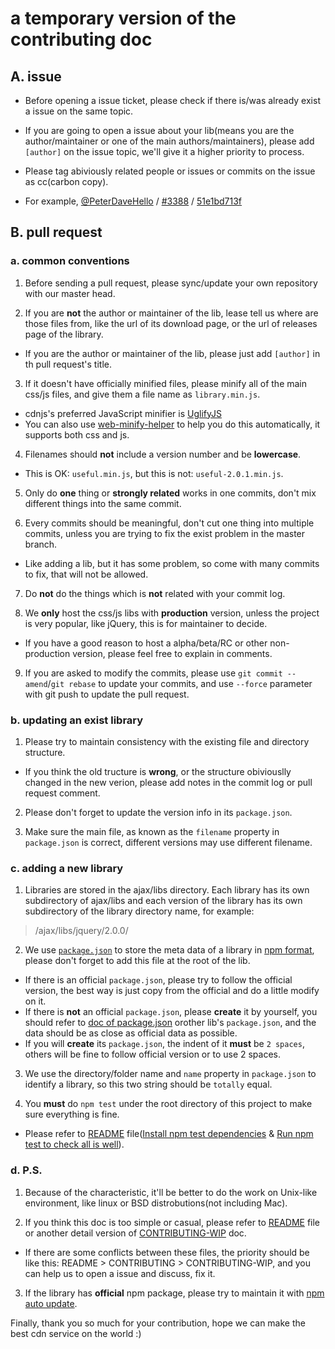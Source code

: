 # a temporary version of the contributing doc


## A. issue

* Before opening a issue ticket, please check if there is/was already exist a issue on the same topic.

* If you are going to open a issue about your lib(means you are the author/maintainer or one of the main authors/maintainers), please add `[author]` on the issue topic, we'll give it a higher priority to process.

* Please tag abiviously related people or issues or commits on the issue as cc(carbon copy).
 * For example, [@PeterDaveHello](https://github.com/PeterDaveHello) / [#3388](https://github.com/cdnjs/cdnjs/issues/3388) / [51e1bd713f](https://github.com/cdnjs/cdnjs/commit/51e1bd713fa31fec271bbbcf565131e77536bdf2)


## B. pull request

### a. common conventions

1. Before sending a pull request, please sync/update your own repository with our master head.

2. If you are **not** the author or maintainer of the lib, lease tell us where are those files from, like the url of its download page, or the url of releases page of the library.
 * If you are the author or maintainer of the lib, please just add `[author]` in th pull request's title.

3. If it doesn't have officially minified files, please minify all of the main css/js files, and give them a file name as `library.min.js`.
  * cdnjs's preferred JavaScript minifier is [UglifyJS](http://marijnhaverbeke.nl/uglifyjs "UglifyJS")
  * You can also use [web-minify-helper](https://github.com/PeterDaveHello/web-minify-helper "web-minify-helper") to help you do this automatically, it supports both css and js.

4. Filenames should **not** include a version number and be **lowercase**.
  * This is OK: `useful.min.js`, but this is not: `useful-2.0.1.min.js`.

5. Only do **one** thing or **strongly related** works in one commits, don't mix different things into the same commit.

6. Every commits should be meaningful, don't cut one thing into multiple commits, unless you are trying to fix the exist problem in the master branch.
 * Like adding a lib, but it has some problem, so come with many commits to fix, that will not be allowed.

7. Do **not** do the things which is **not** related with your commit log.

8. We **only** host the css/js libs with **production** version, unless the project is very popular, like jQuery, this is for maintainer to decide.
 * If you have a good reason to host a alpha/beta/RC or other non-production version, please feel free to explain in comments.

9. If you are asked to modify the commits, please use `git commit --amend`/`git rebase` to update your commits, and use `--force` parameter with git push to update the pull request.

### b. updating an exist library

1. Please try to maintain consistency with the existing file and directory structure.
  * If you think the old tructure is **wrong**, or the structure obiviouslly changed in the new verion, please add notes in the commit log or pull request comment.

2. Please don't forget to update the version info in its `package.json`.

3. Make sure the main file, as known as the `filename` property in `package.json` is correct, different versions may use different filename.

### c. adding a new library

1. Libraries are stored in the ajax/libs directory. Each library has its own subdirectory of ajax/libs and each version of the library has its own subdirectory of the library directory name, for example:
 > /ajax/libs/jquery/2.0.0/

2. We use [`package.json`](https://www.npmjs.org/doc/package.json.html) to store the meta data of a library in [npm format](https://www.npmjs.org/doc/package.json.html), please don't forget to add this file at the root of the lib.
 * If there is an official `package.json`, please try to follow the official version, the best way is just copy from the official and do a little modify on it.
 * If there is **not** an official `package.json`, please **create** it by yourself, you should refer to [doc of package.json](https://www.npmjs.org/doc/package.json.html) orother lib's `package.json`, and the data should be as close as official data as possible.
  * If you will **create** its `package.json`, the indent of it  **must** be `2 spaces`, others will be fine to follow official version or to use 2 spaces.

3. We use the directory/folder name and `name` property in `package.json` to identify a library, so this two string should be `totally` equal.

4. You **must** do `npm test` under the root directory of this project to make sure everything is fine.
 * Please refer to [README](https://github.com/cdnjs/cdnjs/blob/master/README.md) file([Install npm test dependencies](https://github.com/cdnjs/cdnjs/blob/master/README.md#install-npm-test-dependencies) & [Run npm test to check all is well](https://github.com/cdnjs/cdnjs/blob/master/README.md#run-npm-test-to-check-all-is-well)).

### d. P.S.

1. Because of the characteristic, it'll be better to do the work on Unix-like environment, like linux or BSD distrobutions(not including Mac).

2. If you think this doc is too simple or casual, please refer to [README](https://github.com/cdnjs/cdnjs/blob/master/README.md) file or another detail version of [CONTRIBUTING-WIP](https://github.com/cdnjs/cdnjs/blob/master/CONTRIBUTING-WIP.md) doc.
 * If there are some conflicts between these files, the priority should be like this: README > CONTRIBUTING > CONTRIBUTING-WIP, and you can help us to open a issue and discuss, fix it.

3. If the library has **official** npm package, please try to maintain it with [npm auto update](https://github.com/cdnjs/cdnjs#enabling-npm-auto-update).


Finally, thank you so much for your contribution, hope we can make the best cdn service on the world :)
